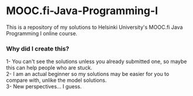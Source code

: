# MOOC.fi-Java-Programming-I
This is a repository of my solutions to Helsinki University's MOOC.fi Java Programming I online course.

### Why did I create this?
1- You can't see the solutions unless you already submitted one, so maybe this can help people who are stuck.\
2- I am an actual beginner so my solutions may be easier for you to compare with, unlike the model solutions.\
3- New perspectives... I guess.
